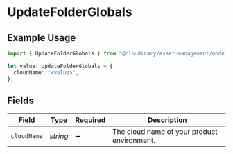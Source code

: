 # UpdateFolderGlobals

## Example Usage

```typescript
import { UpdateFolderGlobals } from "@cloudinary/asset-management/models/operations";

let value: UpdateFolderGlobals = {
  cloudName: "<value>",
};
```

## Fields

| Field                                       | Type                                        | Required                                    | Description                                 |
| ------------------------------------------- | ------------------------------------------- | ------------------------------------------- | ------------------------------------------- |
| `cloudName`                                 | *string*                                    | :heavy_minus_sign:                          | The cloud name of your product environment. |